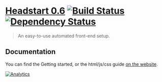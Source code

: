 # [Headstart 0.6](http://headstart.flovan.me) [![Build Status](https://travis-ci.org/flovan/headstart.png?branch=master)](https://travis-ci.org/flovan/headstart) [![Dependency Status](https://david-dm.org/flovan/headstart.png?theme=shields.io)](https://david-dm.org/flovan/headstart)

> An easy-to-use automated front-end setup.

## Documentation

You can find the Getting started, or the html/js/css guide [on the website](http://headstart.flovan.me).

[![Analytics](https://ga-beacon.appspot.com/UA-19595931-7/flovan/headstart)](https://github.com/igrigorik/ga-beacon)
